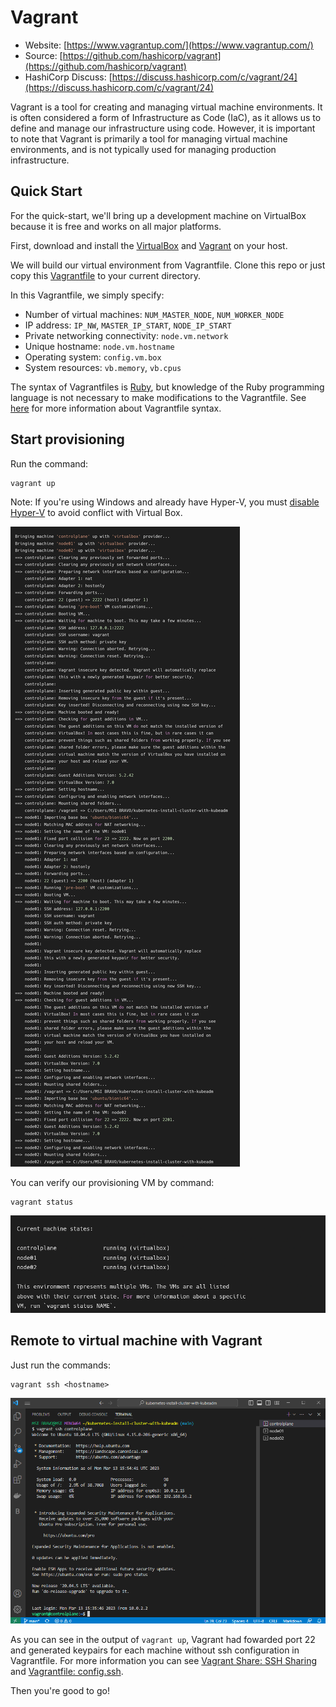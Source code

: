 # Vagrant

- Website: [https://www.vagrantup.com/](https://www.vagrantup.com/)
- Source: [https://github.com/hashicorp/vagrant](https://github.com/hashicorp/vagrant)
- HashiCorp Discuss: [https://discuss.hashicorp.com/c/vagrant/24](https://discuss.hashicorp.com/c/vagrant/24)

Vagrant is a tool for creating and managing virtual machine environments. It is often considered a form of Infrastructure as Code (IaC), as it allows us to define and manage our infrastructure using code. However, it is important to note that Vagrant is primarily a tool for managing virtual machine environments, and is not typically used for managing production infrastructure.

## Quick Start

For the quick-start, we'll bring up a development machine on VirtualBox because it is free and works on all major platforms.

First, download and install the [VirtualBox](https://www.virtualbox.org/wiki/Download_Old_Builds) and [Vagrant](https://www.vagrantup.com/downloads.html) on your host.

We will build our virtual environment from Vagrantfile. Clone this repo or just copy this [Vagrantfile](../Vagrantfile) to your current directory.

<script src="https://gist.github.com/holdennguyen/78ddd9c3329a5be8c713f9e1de82e640.js"></script>

In this Vagrantfile, we simply specify: 
- Number of virtual machines: `NUM_MASTER_NODE`, `NUM_WORKER_NODE`
- IP address: `IP_NW`, `MASTER_IP_START`, `NODE_IP_START`
- Private networking connectivity: `node.vm.network`
- Unique hostname: `node.vm.hostname`
- Operating system: `config.vm.box`
- System resources: `vb.memory`, `vb.cpus`

The syntax of Vagrantfiles is [Ruby](https://www.ruby-lang.org/en/), but knowledge of the Ruby programming language is not necessary to make modifications to the Vagrantfile. See [here](https://developer.hashicorp.com/vagrant/docs/vagrantfile) for more information about Vagrantfile syntax.

## Start provisioning

Run the command:

    vagrant up

Note: If you're using Windows and already have Hyper-V, you must [disable Hyper-V](https://learn.microsoft.com/en-us/troubleshoot/windows-client/application-management/virtualization-apps-not-work-with-hyper-v) to avoid conflict with Virtual Box.

![Vagrant up output](images/vagrant-up.png)

You can verify our provisioning VM by command:

    vagrant status

![Vagrant status](images/vagrant-status.png)

## Remote to virtual machine with Vagrant

Just run the commands: 

    vagrant ssh <hostname>

![Vagrant SSH in VSCode](images/vagrant-ssh-vscode.png)

As you can see in the output of `vagrant up`, Vagrant had fowarded port 22 and generated keypairs for each machine without ssh configuration in Vagrantfile. 
For more information you can see [Vagrant Share: SSH Sharing](https://developer.hashicorp.com/vagrant/docs/share/ssh) and [Vagrantfile: config.ssh](https://developer.hashicorp.com/vagrant/docs/vagrantfile/ssh_settings).

Then you're good to go!
